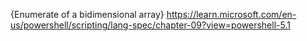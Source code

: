 

{Enumerate of a bidimensional array}
https://learn.microsoft.com/en-us/powershell/scripting/lang-spec/chapter-09?view=powershell-5.1